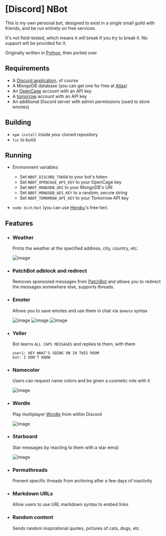 # [Discord] NBot
This is my own personal bot, designed to exist in a single small guild with friends, and be run entirely on free services.

It's not field-tested, which means it will break if you try to break it. No support will be provided for it.

Originally written in [Python](https://github.com/dysphie/discord-nbot), then ported over


## Requirements
- A [Discord application](https://discord.com/developers/applications), of course
- A MongoDB database (you can get one for free at [Atlas](https://www.mongodb.com/atlas/database))
- An [OpenCage](https://opencagedata.com/) account with an API key
- A [tomorrow](https://www.tomorrow.io/) account with an API key
- An additional Discord server with admin permissions (used to store emotes)

## Building
- `npm install` inside your cloned repository
- `tsc` to build


## Running

- Environment variables
	- Set `NBOT_DISCORD_TOKEN` to your bot's token
	- Set `NBOT_OPENCAGE_API_KEY` to your OpenCage key
	- Set `NBOT_MONGODB_URI` to your MongoDB's URI
	- Set `NBOT_MONGODB_AES_KEY` to a random, secure string
	- Set `NBOT_TOMORROW_API_KEY` to your Tomorrow API key

- `node dist/bot` (you can use [Heroku](heroku.com)'s free tier)


## Features

- ### Weather 
	Prints the weather at the specified address, city, country, etc. 
  
	![image](https://user-images.githubusercontent.com/11559683/161583449-46b9b139-5213-4d31-b051-0de7f19d1343.png)

- ### PatchBot adblock and redirect
	Removes sponsored messages from [PatchBot](https://patchbot.io/) and allows you to redirect the messages somewhere else, supports threads.
  
- ### Emoter
  Allows you to save emotes and use them in chat via `$emote` syntax
  
  ![image](https://user-images.githubusercontent.com/11559683/161584525-61007eef-d8e5-4f65-b20c-6d50ac6849f0.png)
  ![image](https://user-images.githubusercontent.com/11559683/161584643-c956bf4c-1499-4e92-9fe9-6d32274823f0.png)
  ![image](https://user-images.githubusercontent.com/11559683/161584668-1264abc2-44b1-447f-99fa-142390f58f94.png)

- ### Yeller
  Bot learns `ALL CAPS MESSAGES` and replies to them, with them
  ```
  user1: HEY WHAT'S GOING ON IN THIS ROOM
  bot: I DON'T KNOW
  ```
  
- ### Namecolor
  Users can request name colors and be given a cosmetic role with it
  
  ![image](https://user-images.githubusercontent.com/11559683/161585507-8d0c658c-177b-404f-8e8a-d59ea44eaeb1.png)

- ### Wordle
  Play multiplayer [Wordle](https://www.nytimes.com/games/wordle/index.html) from within Discord
  
  ![image](https://user-images.githubusercontent.com/11559683/161586177-6a70a566-2d4e-4db0-a169-4f0cdce4c078.png)

- ### Starboard
  Star messages by reacting to them with a star emoji
  
  ![image](https://user-images.githubusercontent.com/11559683/161586608-def9da7e-3c57-4703-abf4-abafacbbdfc0.png)

- ### Permathreads
  Prevent specific threads from archiving after a few days of inactivity
  
- ### Markdown URLs
  Allow users to use URL markdown syntax to embed links

- ### Random content
  Sends random inspirational quotes, pictures of cats, dogs, etc
